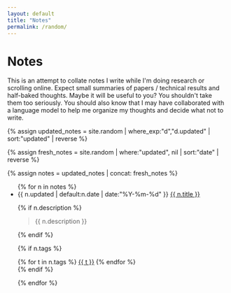 ```yaml
---
layout: default
title: "Notes"
permalink: /random/
---
```


# Notes


This is an attempt to collate notes I write while I'm doing research or scrolling online. Expect small summaries of papers / technical results and half-baked thoughts. Maybe it will be useful to you? You shouldn't take them too seriously. You should also know that I may have collaborated with a language model to help me organize my thoughts and decide what not to write.

{% assign updated_notes = site.random
     | where_exp:"d","d.updated"
     | sort:"updated" | reverse %}

{% assign fresh_notes = site.random
     | where:"updated", nil
     | sort:"date" | reverse %}

{% assign notes = updated_notes | concat: fresh_notes %}

<ul class="notes">
{% for n in notes %}
<li class="note-item">
  <div class="note-row">
    <span class="note-date">{{ n.updated | default:n.date | date:"%Y-%m-%d" }}</span>
    <a class="note-title" href="{{ n.url }}">{{ n.title }}</a>
  </div>

  {% if n.description %}
    <blockquote class="note-desc">{{ n.description }}</blockquote>
  {% endif %}

  {% if n.tags %}
    <div class="chips">
      {% for t in n.tags %}
        <a href="/random/tags/#{{ t | slugify }}">{{ t }}</a>
      {% endfor %}
    </div>
  {% endif %}
</li>


{% endfor %}
</ul>
